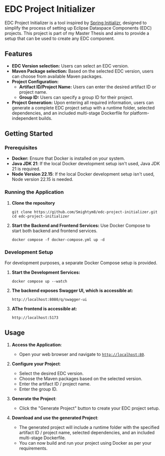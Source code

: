 # EDC Project Initializer

EDC Project Initializer is a tool inspired by [Spring Initializr](https://start.spring.io/), designed to simplify the process of setting up Eclipse Dataspace Components (EDC) projects. 
This project is part of my Master Thesis and aims to provide a setup that can be used to create any EDC component.

## Features
- **EDC Version selection:** Users can select an EDC version.
- **Maven Package selection:** Based on the selected EDC version, users can choose from available Maven packages.
- **Project Configuration:**
    - **Artifact ID/Project Name:** Users can enter the desired artifact ID or project name.
    - **Group ID:** Users can specify a group ID for their project.
- **Project Generation:** Upon entering all required information, users can generate a complete EDC project setup with a runtime folder, selected dependencies, and an included multi-stage Dockerfile for platform-independent builds.

## Getting Started
### Prerequisites
- **Docker:** Ensure that Docker is installed on your system.
- **Java JDK 21**: If the local Docker development setup isn't used, Java JDK 21 is required.
- **Node Version 22.15**: If the local Docker development setup isn't used, Node version 22.15 is needed.

### Running the Application
1. **Clone the repository**
    ```
    git clone https://github.com/Smightym8/edc-project-initializer.git
    cd edc-project-initializer
    ```

2. **Start the Backend and Frontend Services:** Use Docker Compose to start both backend and frontend services.
    ```
    docker compose -f docker-compose.yml up -d
    ```

### Development Setup
For development purposes, a separate Docker Compose setup is provided.

1. **Start the Development Services:**
    ```
    docker compose up --watch
    ```

2. **The backend exposes Swagger UI, which is accessible at:**
    ```
    http://localhost:8080/q/swagger-ui
    ```

3. **AThe frontend is accessible at:**
   ```
   http://localhost:5173
   ```

## Usage
1. **Access the Application**:
   - Open your web browser and navigate to [`http://localhost:80`](http://localhost:80).

2. **Configure your Project**:
   - Select the desired EDC version.
   - Choose the Maven packages based on the selected version.
   - Enter the artifact ID / project name.
   - Enter the group ID.

3. **Generate the Project**:
   - Click the "Generate Project" button to create your EDC project setup.

4. **Download and use the generated Project**:
   - The generated project will include a runtime folder with the specified artifact ID / project name, selected dependencies, and an included multi-stage Dockerfile.
   - You can now build and run your project using Docker as per your requirements.